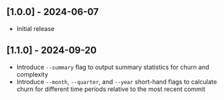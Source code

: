 ## [1.0.0] - 2024-06-07

- Initial release

## [1.1.0] - 2024-09-20

- Introduce `--summary` flag to output summary statistics for churn and complexity
- Introduce `--month`, `--quarter`, and `--year` short-hand flags to calculate churn for different time periods relative to the most recent commit
